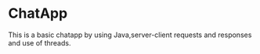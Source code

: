 # ChatApp
This is a basic chatapp by using Java,server-client requests and responses and use of threads.
